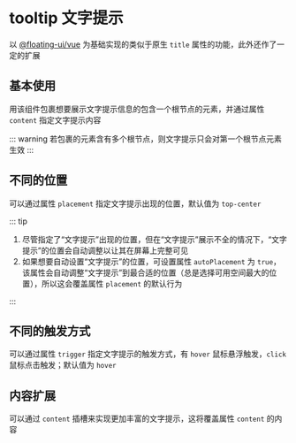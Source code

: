 # tooltip 文字提示

以 [@floating-ui/vue](https://floating-ui.com/) 为基础实现的类似于原生 `title` 属性的功能，此外还作了一定的扩展

## 基本使用

用该组件包裹想要展示文字提示信息的包含一个根节点的元素，并通过属性 `content` 指定文字提示内容

::: warning
若包裹的元素含有多个根节点，则文字提示只会对第一个根节点元素生效
:::

<preview path="./basic.vue" title="基本使用" />

## 不同的位置

可以通过属性 `placement` 指定文字提示出现的位置，默认值为 `top-center`

<preview path="./placement.vue" title="不同的位置" />

::: tip

1. 尽管指定了“文字提示”出现的位置，但在“文字提示”展示不全的情况下，“文字提示”的位置会自动调整以让其在屏幕上完整可见
2. 如果想要自动设置“文字提示”的位置，可设置属性 `autoPlacement` 为 `true`，该属性会自动调整“文字提示”到最合适的位置（总是选择可用空间最大的位置），所以这会覆盖属性 `placement` 的默认行为

:::

## 不同的触发方式

可以通过属性 `trigger` 指定文字提示的触发方式，有 `hover` 鼠标悬浮触发，`click` 鼠标点击触发；默认值为 `hover`

<preview path="./trigger.vue" title="不同的触发方式" />

## 内容扩展

可以通过 `content` 插槽来实现更加丰富的文字提示，这将覆盖属性 `content` 的内容

<preview path="./content.vue" title="内容扩展" />
